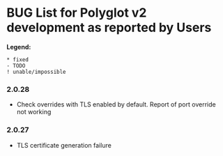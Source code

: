 # BUG List for Polyglot v2 development as reported by Users

__Legend:__
```
* fixed
- TODO
! unable/impossible
```

### 2.0.28
- Check overrides with TLS enabled by default. Report of port override not working

### 2.0.27
* TLS certificate generation failure
